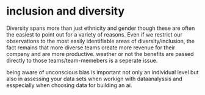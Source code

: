# inclusion and diversity

Diversity spans more than just ethnicity and gender though these are often the easiest to point out for a variety of reasons. Even if we restrict our observations to the most easily identifiable areas of diversity/inclusion, the fact remains that more diverse teams create more revenue for their company and are more productive. weather or not the benefits are passed directly to those teams/team-memebers is a seperate issue. 

being aware of unconscious bias is important not only an individual level but also in assessing your data sets when workign with dataanalyssis and esspecially when choosing data for building an ai. 
